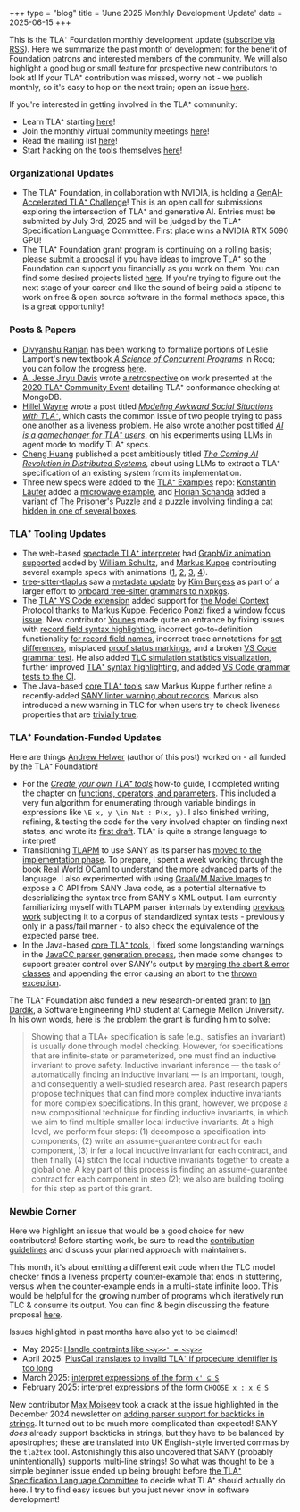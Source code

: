 +++
type = "blog"
title = 'June 2025 Monthly Development Update'
date = 2025-06-15
+++

This is the TLA⁺ Foundation monthly development update ([subscribe via RSS](/blog/index.xml)).
Here we summarize the past month of development for the benefit of Foundation patrons and interested members of the community.
We will also highlight a good bug or small feature for prospective new contributors to look at!
If your TLA⁺ contribution was missed, worry not - we publish monthly, so it's easy to hop on the next train; open an issue [here](https://github.com/tlaplus/foundation/issues).

If you're interested in getting involved in the TLA⁺ community:
- Learn TLA⁺ starting [here](https://lamport.azurewebsites.net/tla/learning.html)!
- Join the monthly virtual community meetings [here](https://groups.google.com/g/tlaplus/c/3CloQYEH0qQ/m/GAIxbKNgBAAJ)!
- Read the mailing list [here](https://groups.google.com/g/tlaplus)!
- Start hacking on the tools themselves [here](https://github.com/tlaplus/tlaplus)!

### Organizational Updates

- The TLA⁺ Foundation, in collaboration with NVIDIA, is holding a [GenAI-Accelerated TLA⁺ Challenge](https://foundation.tlapl.us/challenge/)!
  This is an open call for submissions exploring the intersection of TLA⁺ and generative AI.
  Entries must be submitted by July 3rd, 2025 and will be judged by the TLA⁺ Specification Language Committee.
  First place wins a NVIDIA RTX 5090 GPU!
- The TLA⁺ Foundation grant program is continuing on a rolling basis; please [submit a proposal](/grants/2024-grant-program/) if you have ideas to improve TLA⁺ so the Foundation can support you financially as you work on them.
  You can find some desired projects listed [here](https://github.com/tlaplus/tlaplus/issues?q=is%3Aissue%20state%3Aopen%20label%3A%22TLA%2B%20Foundation%20Funding%22).
  If you're trying to figure out the next stage of your career and like the sound of being paid a stipend to work on free & open source software in the formal methods space, this is a great opportunity!

### Posts & Papers

- [Divyanshu Ranjan](https://github.com/rdivyanshu) has been working to formalize portions of Leslie Lamport's new textbook [*A Science of Concurrent Programs*](https://lamport.azurewebsites.net/tla/science-book.html) in Rocq; you can follow the progress [here](https://github.com/rdivyanshu/one-bit).
- [A. Jesse Jiryu Davis](https://emptysqua.re/blog/about/) wrote [a retrospective](https://emptysqua.re/blog/mongodb-conformance-checking/) on work presented at the [2020 TLA⁺ Community Event](https://conf.tlapl.us/2020/) detailing TLA⁺ conformance checking at MongoDB.
- [Hillel Wayne](https://www.hillelwayne.com/) wrote a post titled [*Modeling Awkward Social Situations with TLA⁺*](https://buttondown.com/hillelwayne/archive/modeling-awkward-social-situations-with-tla/), which casts the common issue of two people trying to pass one another as a liveness problem.
  He also wrote another post titled [*AI is a gamechanger for TLA⁺ users*](https://buttondown.com/hillelwayne/archive/ai-is-a-gamechanger-for-tla-users/), on his experiments using LLMs in agent mode to modify TLA⁺ specs.
- [Cheng Huang](https://www.microsoft.com/en-us/research/people/chengh/) published a post ambitiously titled [*The Coming AI Revolution in Distributed Systems*](https://zfhuang99.github.io/github%20copilot/formal%20verification/tla+/2025/05/24/ai-revolution-in-distributed-systems.html), about using LLMs to extract a TLA⁺ specification of an existing system from its implementation.
- Three new specs were added to the [TLA⁺ Examples](https://github.com/tlaplus/Examples) repo: [Konstantin Läufer](https://laufer.cs.luc.edu/) added a [microwave example](https://github.com/tlaplus/Examples/pull/169), and [Florian Schanda](https://github.com/florianschanda) added a variant of [The Prisoner's Puzzle](https://github.com/tlaplus/Examples/pull/172) and a puzzle involving finding [a cat hidden in one of several boxes](https://github.com/tlaplus/Examples/pull/173).

### TLA⁺ Tooling Updates

- The web-based [spectacle TLA⁺ interpreter](https://github.com/will62794/spectacle) had [GraphViz animation supported](https://github.com/will62794/spectacle/commit/f1c3c266565035f2040a8b39a41bea15fb8e20e0) added by [William Schultz](https://will62794.github.io/), and [Markus Kuppe](https://github.com/lemmy/) contributing several example specs with animations ([1](https://github.com/will62794/spectacle/pull/65), [2](https://github.com/will62794/spectacle/pull/67), [3](https://github.com/will62794/spectacle/pull/69), [4](https://github.com/will62794/spectacle/pull/70)).
- [tree-sitter-tlaplus](https://github.com/tlaplus-community/tree-sitter-tlaplus) saw a [metadata update](https://github.com/tlaplus-community/tree-sitter-tlaplus/pull/138) by [Kim Burgess](https://simple.industries/about.html) as part of a larger effort to [onboard tree-sitter grammars to nixpkgs](https://github.com/NixOS/nixpkgs/pull/408414).
- The [TLA⁺ VS Code extension](https://github.com/tlaplus/vscode-tlaplus/) added support for [the Model Context Protocol](https://github.com/tlaplus/vscode-tlaplus/pull/379) thanks to Markus Kuppe.
  [Federico Ponzi](https://blog.fponzi.me/) fixed a [window focus issue](https://github.com/tlaplus/vscode-tlaplus/pull/381).
  New contributor [Younes](https://younes.io/about/) made quite an entrance by fixing issues with [record field syntax highlighting](https://github.com/tlaplus/vscode-tlaplus/pull/382), incorrect go-to-definition functionality [for record field names](https://github.com/tlaplus/vscode-tlaplus/pull/384), incorrect trace annotations for [set differences](https://github.com/tlaplus/vscode-tlaplus/pull/388), misplaced [proof status markings](https://github.com/tlaplus/vscode-tlaplus/pull/389), and a broken [VS Code grammar test](https://github.com/tlaplus/vscode-tlaplus/pull/390).
  He also added [TLC simulation statistics visualization](https://github.com/tlaplus/vscode-tlaplus/pull/385), further improved [TLA⁺ syntax highlighting](https://github.com/tlaplus/vscode-tlaplus/pull/391), and added [VS Code grammar tests to the CI](https://github.com/tlaplus/vscode-tlaplus/pull/392).
- The Java-based [core TLA⁺ tools](https://github.com/tlaplus/tlaplus) saw Markus Kuppe further refine a recently-added [SANY linter warning about records](https://github.com/tlaplus/tlaplus/pull/1189).
  Markus also introduced a new warning in TLC for when users try to check liveness properties that are [trivially true](https://github.com/tlaplus/tlaplus/pull/1195).

### TLA⁺ Foundation-Funded Updates

Here are things [Andrew Helwer](https://ahelwer.ca/) (author of this post) worked on - all funded by the TLA⁺ Foundation!
- For the [*Create your own TLA⁺ tools*](https://docs.tlapl.us/creating:start) how-to guide, I completed writing the chapter on [functions, operators, and parameters](https://docs.tlapl.us/creating:operators).
  This included a very fun algorithm for enumerating through variable bindings in expressions like `\E x, y \in Nat : P(x, y)`.
  I also finished writing, refining, & testing the code for the very involved chapter on finding next states, and wrote its [first draft](https://docs.tlapl.us/creating:actions).
  TLA⁺ is quite a strange language to interpret!
- Transitioning [TLAPM](https://github.com/tlaplus/tlapm) to use SANY as its parser has [moved to the implementation phase](https://github.com/tlaplus/tlapm/issues/213).
  To prepare, I spent a week working through the book [Real World OCaml](https://dev.realworldocaml.org/) to understand the more advanced parts of the language.
  I also experimented with using [GraalVM Native Images](https://www.graalvm.org/latest/reference-manual/native-image/) to expose a C API from SANY Java code, as a potential alternative to deserializing the syntax tree from SANY's XML output.
  I am currently familiarizing myself with TLAPM parser internals by extending [previous work](https://github.com/tlaplus/tlapm/pull/159) subjecting it to a corpus of standardized syntax tests - previously only in a pass/fail manner - to also check the equivalence of the expected parse tree.
- In the Java-based [core TLA⁺ tools](https://github.com/tlaplus/tlaplus), I fixed some longstanding warnings in the [JavaCC parser generation process](https://github.com/tlaplus/tlaplus/pull/1188), then made some changes to support greater control over SANY's output by [merging the abort & error classes](https://github.com/tlaplus/tlaplus/pull/1194) and appending the error causing an abort to the [thrown exception](https://github.com/tlaplus/tlaplus/pull/1197).

The TLA⁺ Foundation also funded a new research-oriented grant to [Ian Dardik](https://iandardik.github.io/), a Software Engineering PhD student at Carnegie Mellon University.
In his own words, here is the problem the grant is funding him to solve:

>Showing that a TLA+ specification is safe (e.g., satisfies an invariant) is usually done through model checking.
However, for specifications that are infinite-state or parameterized, one must find an inductive invariant to prove safety.
Inductive invariant inference — the task of automatically finding an inductive invariant — is an important, tough, and consequently a well-studied research area.
Past research papers propose techniques that can find more complex inductive invariants for more complex specifications.
In this grant, however, we propose a new compositional technique for finding inductive invariants, in which we aim to find multiple smaller local inductive invariants.
At a high level, we perform four steps: (1) decompose a specification into components, (2) write an assume-guarantee contract for each component, (3) infer a local inductive invariant for each contract, and then finally (4) stitch the local inductive invariants together to create a global one.
A key part of this process is finding an assume-guarantee contract for each component in step (2); we also are building tooling for this step as part of this grant.

### Newbie Corner

Here we highlight an issue that would be a good choice for new contributors!
Before starting work, be sure to read the [contribution guidelines](https://github.com/tlaplus/tlaplus/blob/master/CONTRIBUTING.md) and discuss your planned approach with maintainers.

This month, it's about emitting a different exit code when the TLC model checker finds a liveness property counter-example that ends in stuttering, versus when the counter-example ends in a multi-state infinite loop.
This would be helpful for the growing number of programs which iteratively run TLC & consume its output.
You can find & begin discussing the feature proposal [here](https://github.com/tlaplus/tlaplus/issues/1041).

Issues highlighted in past months have also yet to be claimed!
 - May 2025: [Handle contraints like `<<y>>' = <<y>>`](blog/2025-05-dev-update/#newbie-corner)
 - April 2025: [PlusCal translates to invalid TLA⁺ if procedure identifier is too long](blog/2025-04-dev-update/#newbie-corner)
 - March 2025: [interpret expressions of the form `x' ⊆ S`](blog/2025-03-dev-update/#newbie-corner)
 - February 2025: [interpret expressions of the form `CHOOSE x : x ∈ S`](blog/2025-02-dev-update/#newbie-corner)

New contributor [Max Moiseev](https://github.com/moiseev) took a crack at the issue highlighted in the December 2024 newsletter on [adding parser support for backticks in strings](blog/2024-12-dev-update/#newbie-corner).
It turned out to be much more complicated than expected!
SANY *does* already support backticks in strings, but they have to be balanced by apostrophes; these are translated into UK English-style inverted commas by the `tla2tex` tool.
Astonishingly this also uncovered that SANY (probably unintentionally) supports multi-line strings!
So what was thought to be a simple beginner issue ended up being brought before [the TLA⁺ Specification Language Committee](https://github.com/tlaplus/rfcs/issues/25) to decide what TLA⁺ should actually do here.
I try to find easy issues but you just never know in software development!

